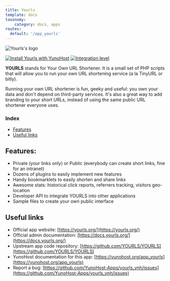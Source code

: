 ```yaml
---
title: Yourls
template: docs
taxonomy:
    category: docs, apps
routes:
  default: '/app_yourls'
---
```


![Yourls's logo](image://yourls-logo.png?height=100)


[![Install Yourls with YunoHost](https://install-app.yunohost.org/install-with-yunohost.png)](https://install-app.yunohost.org/?app=yourls) 
[![Integration level](https://dash.yunohost.org/integration/yourls.svg)](https://dash.yunohost.org/appci/app/yourls)


**YOURLS** stands for Your Own URL Shortener. It is a small set of PHP scripts that will allow you to run your own URL shortening service (a la TinyURL or bitly).

Running your own URL shortener is fun, geeky and useful: you own your data and don't depend on third-party services. It's also a great way to add branding to your short URLs, instead of using the same public URL shortener everyone uses.

### Index

- [Features](#features)
- [Useful links](#useful-links)

## Features:
- Private (your links only) or Public (everybody can create short links, fine for an intranet)
- Dozens of plugins to easily implement new features
- Handy bookmarklets to easily shorten and share links
- Awesome stats: historical click reports, referrers tracking, visitors geo-location
- Developer API to integrate YOURLS into other applications
- Sample files to create your own public interface

## Useful links

* Official app website: [https://yourls.org/](https://yourls.org/)
* Official admin documentation: [https://docs.yourls.org/](https://docs.yourls.org/)
* Upstream app code repository: [https://github.com/YOURLS/YOURLS](https://github.com/YOURLS/YOURLS)
* YunoHost documentation for this app: [https://yunohost.org/app_yourls](https://yunohost.org/app_yourls)
* Report a bug: [https://github.com/YunoHost-Apps/yourls_ynh/issues](https://github.com/YunoHost-Apps/yourls_ynh/issues)
